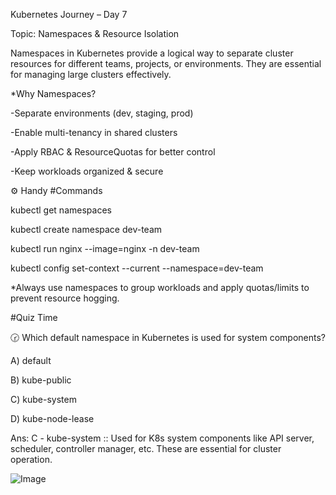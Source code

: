 Kubernetes Journey – Day 7 

 Topic: Namespaces & Resource Isolation

Namespaces in Kubernetes provide a logical way to separate cluster resources for different teams, projects, or environments. They are essential for managing large clusters effectively.


*Why Namespaces?

-Separate environments (dev, staging, prod)

-Enable multi-tenancy in shared clusters

-Apply RBAC & ResourceQuotas for better control

-Keep workloads organized & secure

⚙️ Handy #Commands

kubectl get namespaces

kubectl create namespace dev-team

kubectl run nginx --image=nginx -n dev-team

kubectl config set-context --current --namespace=dev-team

*Always use namespaces to group workloads and apply quotas/limits to prevent resource hogging.

#Quiz Time

🕝 Which default namespace in Kubernetes is used for system components?

A) default

B) kube-public

C) kube-system

D) kube-node-lease

Ans: C - kube-system :: Used for K8s system components like API server, scheduler, controller manager, etc. These are essential for cluster operation.


![Image](https://github.com/user-attachments/assets/4984c977-6634-4ef4-b7af-e66b4854938f)
